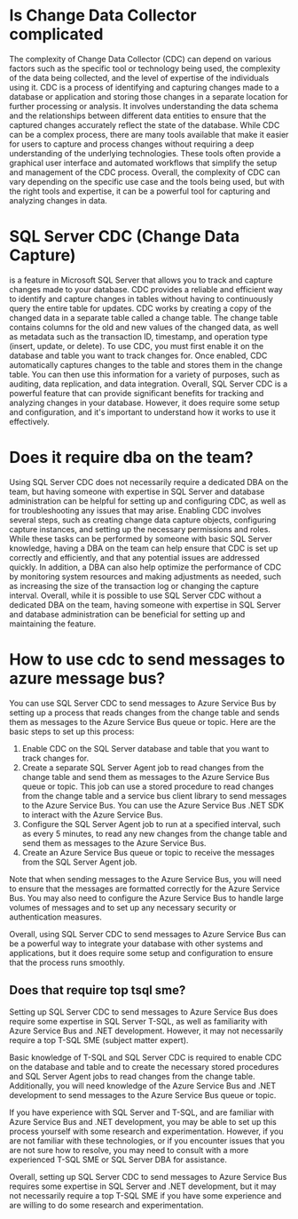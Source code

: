 # Is Change Data Collector complicated

The complexity of Change Data Collector (CDC) can depend on various factors such as the specific tool or technology being used, the complexity of the data being collected, and the level of expertise of the individuals using it.
CDC is a process of identifying and capturing changes made to a database or application and storing those changes in a separate location for further processing or analysis. It involves understanding the data schema and the relationships between different data entities to ensure that the captured changes accurately reflect the state of the database.
While CDC can be a complex process, there are many tools available that make it easier for users to capture and process changes without requiring a deep understanding of the underlying technologies. These tools often provide a graphical user interface and automated workflows that simplify the setup and management of the CDC process.
Overall, the complexity of CDC can vary depending on the specific use case and the tools being used, but with the right tools and expertise, it can be a powerful tool for capturing and analyzing changes in data.

# SQL Server CDC (Change Data Capture) 

is a feature in Microsoft SQL Server that allows you to track and capture changes made to your database. CDC provides a reliable and efficient way to identify and capture changes in tables without having to continuously query the entire table for updates.
CDC works by creating a copy of the changed data in a separate table called a change table. The change table contains columns for the old and new values of the changed data, as well as metadata such as the transaction ID, timestamp, and operation type (insert, update, or delete).
To use CDC, you must first enable it on the database and table you want to track changes for. Once enabled, CDC automatically captures changes to the table and stores them in the change table. You can then use this information for a variety of purposes, such as auditing, data replication, and data integration.
Overall, SQL Server CDC is a powerful feature that can provide significant benefits for tracking and analyzing changes in your database. However, it does require some setup and configuration, and it's important to understand how it works to use it effectively.

# Does it require dba on the team?

Using SQL Server CDC does not necessarily require a dedicated DBA on the team, but having someone with expertise in SQL Server and database administration can be helpful for setting up and configuring CDC, as well as for troubleshooting any issues that may arise.
Enabling CDC involves several steps, such as creating change data capture objects, configuring capture instances, and setting up the necessary permissions and roles. While these tasks can be performed by someone with basic SQL Server knowledge, having a DBA on the team can help ensure that CDC is set up correctly and efficiently, and that any potential issues are addressed quickly.
In addition, a DBA can also help optimize the performance of CDC by monitoring system resources and making adjustments as needed, such as increasing the size of the transaction log or changing the capture interval.
Overall, while it is possible to use SQL Server CDC without a dedicated DBA on the team, having someone with expertise in SQL Server and database administration can be beneficial for setting up and maintaining the feature.

# How to use cdc to send messages to azure message bus?

You can use SQL Server CDC to send messages to Azure Service Bus by setting up a process that reads changes from the change table and sends them as messages to the Azure Service Bus queue or topic.
Here are the basic steps to set up this process:

1. Enable CDC on the SQL Server database and table that you want to track changes for.
1. Create a separate SQL Server Agent job to read changes from the change table and send them as messages to the Azure Service Bus queue or topic. This job can use a stored procedure to read changes from the change table and a service bus client library to send messages to the Azure Service Bus. You can use the Azure Service Bus .NET SDK to interact with the Azure Service Bus.
1. Configure the SQL Server Agent job to run at a specified interval, such as every 5 minutes, to read any new changes from the change table and send them as messages to the Azure Service Bus.
1. Create an Azure Service Bus queue or topic to receive the messages from the SQL Server Agent job.

Note that when sending messages to the Azure Service Bus, you will need to ensure that the messages are formatted correctly for the Azure Service Bus. You may also need to configure the Azure Service Bus to handle large volumes of messages and to set up any necessary security or authentication measures.

Overall, using SQL Server CDC to send messages to Azure Service Bus can be a powerful way to integrate your database with other systems and applications, but it does require some setup and configuration to ensure that the process runs smoothly.

## Does that require top tsql sme?

Setting up SQL Server CDC to send messages to Azure Service Bus does require some expertise in SQL Server T-SQL, as well as familiarity with Azure Service Bus and .NET development. However, it may not necessarily require a top T-SQL SME (subject matter expert).

Basic knowledge of T-SQL and SQL Server CDC is required to enable CDC on the database and table and to create the necessary stored procedures and SQL Server Agent jobs to read changes from the change table. Additionally, you will need knowledge of the Azure Service Bus and .NET development to send messages to the Azure Service Bus queue or topic.

If you have experience with SQL Server and T-SQL, and are familiar with Azure Service Bus and .NET development, you may be able to set up this process yourself with some research and experimentation. However, if you are not familiar with these technologies, or if you encounter issues that you are not sure how to resolve, you may need to consult with a more experienced T-SQL SME or SQL Server DBA for assistance.

Overall, setting up SQL Server CDC to send messages to Azure Service Bus requires some expertise in SQL Server and .NET development, but it may not necessarily require a top T-SQL SME if you have some experience and are willing to do some research and experimentation.

